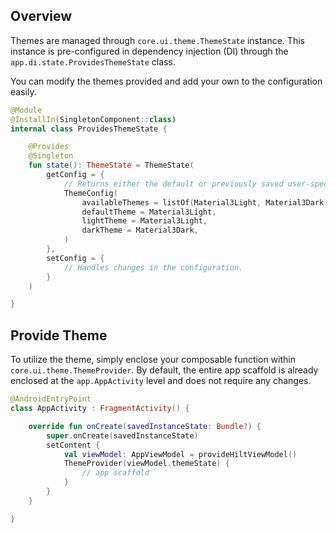 ## Overview

Themes are managed through `core.ui.theme.ThemeState` instance.
This instance is pre-configured in dependency injection (DI) through the `app.di.state.ProvidesThemeState` class.

You can modify the themes provided and add your own to the configuration easily.

```kotlin
@Module
@InstallIn(SingletonComponent::class)
internal class ProvidesThemeState {

    @Provides
    @Singleton
    fun state(): ThemeState = ThemeState(
        getConfig = {
            // Returns either the default or previously saved user-specific configuration.
            ThemeConfig(
                availableThemes = listOf(Material3Light, Material3Dark),
                defaultTheme = Material3Light,
                lightTheme = Material3Light,
                darkTheme = Material3Dark,
            )
        },
        setConfig = {
            // Handles changes in the configuration.
        }
    )

}
```

## Provide Theme

To utilize the theme, simply enclose your composable function within `core.ui.theme.ThemeProvider`.
By default, the entire app scaffold is already enclosed at the `app.AppActivity` level and does not require any changes.

```kotlin
@AndroidEntryPoint
class AppActivity : FragmentActivity() {

    override fun onCreate(savedInstanceState: Bundle?) {
        super.onCreate(savedInstanceState)
        setContent {
            val viewModel: AppViewModel = provideHiltViewModel()
            ThemeProvider(viewModel.themeState) {
                // app scaffold
            }
        }
    }

}
```


